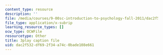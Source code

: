 ```yaml
---
content_type: resource
description: ''
file: /media/courses/9-00sc-introduction-to-psychology-fall-2011/dac2f532df692f34a74c0bade108e661_lBU64nfe8nM.srt
file_type: application/x-subrip
learning_resource_types: []
ocw_type: OCWFile
resourcetype: Other
title: 3play caption file
uid: dac2f532-df69-2f34-a74c-0bade108e661
---
```

